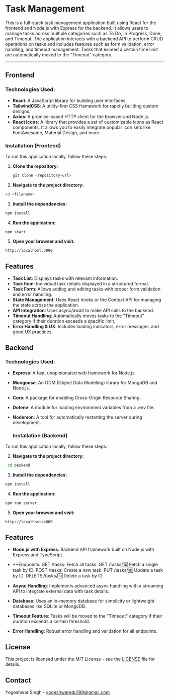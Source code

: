 # Task Management

This is a full-stack task management application built using React for the frontend and Node.js with Express for the backend. It allows users to manage tasks across multiple categories such as To Do, In Progress, Done, and Timeout. The application interacts with a backend API to perform CRUD operations on tasks and includes features such as form validation, error handling, and timeout management. Tasks that exceed a certain time limit are automatically moved to the "Timeout" category.

---

## Frontend

### Technologies Used:
- **React**: A JavaScript library for building user interfaces.
- **TailwindCSS**: A utility-first CSS framework for rapidly building custom designs.
- **Axios**: A promise-based HTTP client for the browser and Node.js.
- **React Icons**: A library that provides a set of customizable icons as React components. It allows you to easily integrate popular icon sets like FontAwesome, Material Design, and more.


### Installation (Frontend)

To run this application locally, follow these steps:

1. **Clone the repository:**
   ```bash
   git clone <repository-url>
   ```

2. **Navigate to the project directory:**
```bash
cd <filename>
```

3. **Install the dependencies:**
```bash
npm install
```
4. **Run the application:**
```bash
npm start
```
5. **Open your browser and visit:**
```bash
http://localhost:3000
```

## Features

- **Task List**: Displays tasks with relevant information.
- **Task Item**: Individual task details displayed in a structured format.
- **Task Form**: Allows adding and editing tasks with proper form validation and error handling.
- **State Management**: Uses React hooks or the Context API for managing the state across the application.
- **API Integration**: Uses async/await to make API calls to the backend.
- **Timeout Handling**: Automatically moves tasks to the "Timeout" category if their duration exceeds a specific limit.
- **Error Handling & UX**: Includes loading indicators, error messages, and good UX practices.

## Backend
### Technologies Used:

- **Express**: A fast, unopinionated web framework for Node.js.
- **Mongoose**: An ODM (Object Data Modeling) library for MongoDB and Node.js.
- **Cors**: A package for enabling Cross-Origin Resource Sharing.
- **Dotenv**: A module for loading environment variables from a .env file.
- **Nodemon**: A tool for automatically restarting the server during development.

   ### Installation (Backend)

To run this application locally, follow these steps:


2. **Navigate to the project directory:**
```bash
 cd backend
```

3. **Install the dependencies:**
```bash
npm install
```
4. **Run the application:**
```bash
npm run server
```
5. **Open your browser and visit:**
```bash
http://localhost:4000
```

## Features
- **Node.js with Express**: Backend API framework built on Node.js with Express and TypeScript.
- **Endpoints:
GET /tasks: Fetch all tasks.
GET /tasks/:id: Fetch a single task by ID.
POST /tasks: Create a new task.
PUT /tasks/:id: Update a task by ID.
DELETE /tasks/:id: Delete a task by ID.

- **Async Handling**: Implements advanced async handling with a streaming API to integrate external data with task details.
- **Database**: Uses an in-memory database for simplicity or lightweight databases like SQLite or MongoDB.
- **Timeout Feature**: Tasks will be moved to the "Timeout" category if their duration exceeds a certain threshold.
- **Error Handling**: Robust error handling and validation for all endpoints.

## License
This project is licensed under the MIT License - see the [LICENSE](LICENSE) file for details.

## Contact
Yogeshwar Singh - yogeshwaredu198@gmail.com
